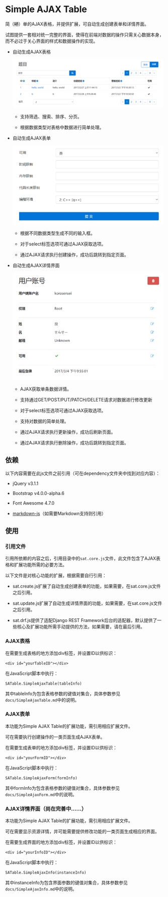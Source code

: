 # Simple AJAX Table

简（~~陋~~）单的AJAX表格，并提供扩展，可自动生成创建表单和详情界面。

试图提供一套相对统一完整的界面，使得在前端对数据的操作只需关心数据本身，而不必过于关心界面的样式和数据操作的实现。

* 自动生成AJAX表格

    ![](https://raw.githubusercontent.com/kawaiiQ/simple-ajax-table/master/docs/SimpleAjaxTable.png)

    * 支持筛选、搜索、排序、分页。
    
    * 根据数据类型对表格中数据进行简单处理。

* 自动生成AJAX表单

    ![](https://raw.githubusercontent.com/kawaiiQ/simple-ajax-table/master/docs/SimpleAjaxForm.png)

    * 根据不同数据类型生成不同的输入框。

    * 对于select标签选项可通过AJAX获取选项。

    * 通过AJAX请求执行创建操作，成功后跳转到指定页面。

* 自动生成AJAX详情界面

    ![](https://raw.githubusercontent.com/kawaiiQ/simple-ajax-table/master/docs/SimpleAjaxInfo.png)

    * AJAX获取单条数据详情。
    
    * 支持通过GET/POST/PUT/PATCH/DELETE请求对数据进行修改更新

    * 对于select标签选项可通过AJAX获取选项。
    
    * 支持对数据的简单处理。

    * 通过AJAX请求执行更新操作，成功后刷新页面。

    * 通过AJAX请求执行删除操作，成功后跳转到指定页面。

## 依赖

以下内容需要在此js文件之前引用（可在dependency文件夹中找到对应内容）：

* jQuery v3.1.1

* Bootstrap v4.0.0-alpha.6

* Font Awesome 4.7.0

* [markdown-js](https://github.com/evilstreak/markdown-js)（如需要Markdown支持则引用）

## 使用

### 引用文件

引用所依赖的内容之后，引用目录中的```sat.core.js```文件，此文件包含了AJAX表格和扩展功能所需的必要方法。

以下文件是对核心功能的扩展，根据需要自行引用：

* sat.create.js扩展了自动生成创建表单的功能，如果需要，在sat.core.js文件之后引用。

* sat.update.js扩展了自动生成详情界面的功能，如果需要，在sat.core.js文件之后引用。

* sat.drf.js提供了适配Django REST Framework后台的适配器，默认提供了一些核心及扩展功能所需手动提供的方法，如果需要，请在最后引用。

### AJAX表格

在需要生成表格的地方添加div标签，并设置ID以供标识：

```
<div id="yourTableID"></div>
```

在JavaScript脚本中执行：

```
SATable.SimpleAjaxTable(tableInfo)
```

其中tableInfo为包含表格参数的键值对集合，具体参数参见```docs/SimpleAjaxTable.md```中的说明。

### AJAX表单

本功能为Simple AJAX Table的扩展功能，需引用相应扩展文件。

可在需要执行创建操作的一类页面生成AJAX表单。

在需要生成表单的地方添加div标签，并设置ID以供标识：
```
<div id="yourFormID"></div>
```
在JavaScript脚本中执行：
```
SATable.SimpleAjaxForm(formInfo)
```
其中formInfo为包含表格参数的键值对集合，具体参数参见```docs/SimpleAjaxForm.md```中的说明。

### AJAX详情界面（**尚在完善中……**）

本功能为Simple AJAX Table的扩展功能，需引用相应扩展文件。

可在需要显示资源详情，并可能需要提供修改功能的一类页面生成相应的界面。

在需要生成界面的地方添加div标签，并设置ID以供标识：

```
<div id="yourInfoID"></div>
```
在JavaScript脚本中执行：

```
SATable.SimpleAjaxInfo(instanceInfo)
```
其中instanceInfo为包含界面参数的键值对集合，具体参数参见```docs/SimpleAjaxInfo.md```中的说明。
